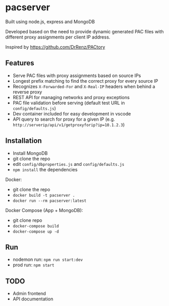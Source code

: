 # pacserver

Built using node.js, express and MongoDB

Developed based on the need to provide dynamic generated PAC files with different proxy assignments per client IP address.

Inspired by https://github.com/DrRenz/PACtory

## Features

- Serve PAC files with proxy assignments based on source IPs
- Longest prefix matching to find the correct proxy for every source IP
- Recognizes `X-Forwarded-For` and `X-Real-IP` headers when behind a reverse proxy
- REST API for managing networks and proxy exceptions
- PAC file validation before serving (default test URL in `config/defaults.js`)
- Dev container included for easy development in vscode
- API query to search for proxy for a given IP (e.g. `http://serverip/api/v1/getproxyforip?ip=10.1.2.3`)

## Installation

- Install MongoDB
- git clone the repo
- edit `config/dbproperties.js` and `config/defaults.js`
- `npm install` the dependencies

Docker:

- git clone the repo
- `docker build -t pacserver .`
- `docker run --rm pacserver:latest`

Docker Compose (App + MongoDB):

- git clone repo
- `docker-compose build`
- `docker-compose up -d`

## Run

- nodemon run: `npm run start:dev`
- prod run: `npm start`

## TODO
- Admin frontend
- API documentation